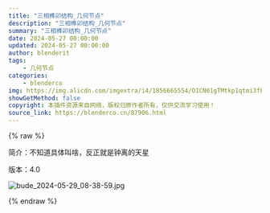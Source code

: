 ```yaml
---
title: "三相榫卯结构_几何节点"
description: "三相榫卯结构_几何节点"
summary: "三相榫卯结构_几何节点"
date: 2024-05-27 00:00:00
updated: 2024-05-27 00:00:00
author: blenderit
tags: 
    - 几何节点
categories:
    - blenderco
img: https://img.alicdn.com/imgextra/i4/1856665554/O1CN01gTMtkp1qtmi3fPtI4_!!1856665554.jpg
showGetMethod: false
copyright: 本插件资源来自网络，版权归原作者所有，仅供交流学习使用！
source_link: https://blenderco.cn/87906.html
---
```


{% raw %}
<p>简介：不知道具体叫啥，反正就是钟离的天星</p><p>版本：4.0</p><p><img src="https://img.alicdn.com/imgextra/i4/1856665554/O1CN01gTMtkp1qtmi3fPtI4_!!1856665554.jpg" alt="bude_2024-05-29_08-38-59.jpg"></p>
<div style="display: none">blenderco</div>
{% endraw %}